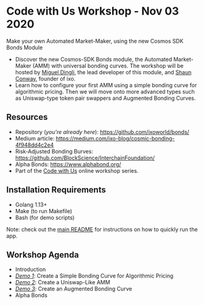 # Code with Us Workshop - Nov 03 2020
Make your own Automated Market-Maker, using the new Cosmos SDK Bonds Module

- Discover the new Cosmos-SDK Bonds module, the Automated Market-Maker (AMM) with universal bonding curves. The workshop will be hosted by [Miguel Dingli](https://twitter.com/MiguelDingli), the lead developer of this module, and [Shaun Conway](https://twitter.com/shaunbconway), founder of ixo.
- Learn how to configure your first AMM using a simple bonding curve for algorithmic pricing. Then we will move onto more advanced types such as Uniswap-type token pair swappers and Augmented Bonding Curves.

## Resources

- Repository (_you're already here_): https://github.com/ixoworld/bonds/
- Medium article: https://medium.com/ixo-blog/cosmic-bonding-4f948dd4c2e4
- Risk-Adjusted Bonding Burves: https://github.com/BlockScience/InterchainFoundation/
- Alpha Bonds: https://www.alphabond.org/
- Part of the [Code with Us](https://cosmos.network/series/code-with-us) online workshop series.

## Installation Requirements

- Golang 1.13+
- Make (to run Makefile)
- Bash (for demo scripts)

Note: check out the [main README](../README.md) for instructions on how to quickly run the app.

## Workshop Agenda

- Introduction
- [_Demo 1_](./demo_1_power.sh): Create a Simple Bonding Curve for Algorithmic Pricing
- [_Demo 2_](./demo_2_swapper.sh): Create a Uniswap-Like AMM
- [_Demo 3_](./demo_3_augmented.sh): Create an Augmented Bonding Curve
- Alpha Bonds
